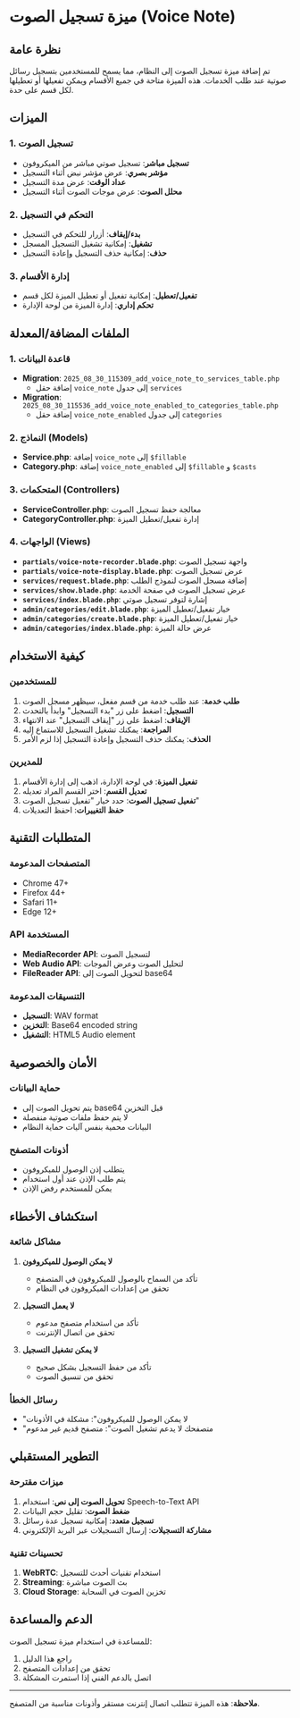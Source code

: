 # ميزة تسجيل الصوت (Voice Note)

## نظرة عامة
تم إضافة ميزة تسجيل الصوت إلى النظام، مما يسمح للمستخدمين بتسجيل رسائل صوتية عند طلب الخدمات. هذه الميزة متاحة في جميع الأقسام ويمكن تفعيلها أو تعطيلها لكل قسم على حدة.

## الميزات

### 1. تسجيل الصوت
- **تسجيل مباشر**: تسجيل صوتي مباشر من الميكروفون
- **مؤشر بصري**: عرض مؤشر نبض أثناء التسجيل
- **عداد الوقت**: عرض مدة التسجيل
- **محلل الصوت**: عرض موجات الصوت أثناء التسجيل

### 2. التحكم في التسجيل
- **بدء/إيقاف**: أزرار للتحكم في التسجيل
- **تشغيل**: إمكانية تشغيل التسجيل المسجل
- **حذف**: إمكانية حذف التسجيل وإعادة التسجيل

### 3. إدارة الأقسام
- **تفعيل/تعطيل**: إمكانية تفعيل أو تعطيل الميزة لكل قسم
- **تحكم إداري**: إدارة الميزة من لوحة الإدارة

## الملفات المضافة/المعدلة

### 1. قاعدة البيانات
- **Migration**: `2025_08_30_115309_add_voice_note_to_services_table.php`
  - إضافة حقل `voice_note` إلى جدول `services`
- **Migration**: `2025_08_30_115536_add_voice_note_enabled_to_categories_table.php`
  - إضافة حقل `voice_note_enabled` إلى جدول `categories`

### 2. النماذج (Models)
- **Service.php**: إضافة `voice_note` إلى `$fillable`
- **Category.php**: إضافة `voice_note_enabled` إلى `$fillable` و `$casts`

### 3. المتحكمات (Controllers)
- **ServiceController.php**: معالجة حفظ تسجيل الصوت
- **CategoryController.php**: إدارة تفعيل/تعطيل الميزة

### 4. الواجهات (Views)
- **`partials/voice-note-recorder.blade.php`**: واجهة تسجيل الصوت
- **`partials/voice-note-display.blade.php`**: عرض تسجيل الصوت
- **`services/request.blade.php`**: إضافة مسجل الصوت لنموذج الطلب
- **`services/show.blade.php`**: عرض تسجيل الصوت في صفحة الخدمة
- **`services/index.blade.php`**: إشارة لتوفر تسجيل صوتي
- **`admin/categories/edit.blade.php`**: خيار تفعيل/تعطيل الميزة
- **`admin/categories/create.blade.php`**: خيار تفعيل/تعطيل الميزة
- **`admin/categories/index.blade.php`**: عرض حالة الميزة

## كيفية الاستخدام

### للمستخدمين
1. **طلب خدمة**: عند طلب خدمة من قسم مفعل، سيظهر مسجل الصوت
2. **التسجيل**: اضغط على زر "بدء التسجيل" وابدأ بالتحدث
3. **الإيقاف**: اضغط على زر "إيقاف التسجيل" عند الانتهاء
4. **المراجعة**: يمكنك تشغيل التسجيل للاستماع إليه
5. **الحذف**: يمكنك حذف التسجيل وإعادة التسجيل إذا لزم الأمر

### للمديرين
1. **تفعيل الميزة**: في لوحة الإدارة، اذهب إلى إدارة الأقسام
2. **تعديل القسم**: اختر القسم المراد تعديله
3. **تفعيل تسجيل الصوت**: حدد خيار "تفعيل تسجيل الصوت"
4. **حفظ التغييرات**: احفظ التعديلات

## المتطلبات التقنية

### المتصفحات المدعومة
- Chrome 47+
- Firefox 44+
- Safari 11+
- Edge 12+

### API المستخدمة
- **MediaRecorder API**: لتسجيل الصوت
- **Web Audio API**: لتحليل الصوت وعرض الموجات
- **FileReader API**: لتحويل الصوت إلى base64

### التنسيقات المدعومة
- **التسجيل**: WAV format
- **التخزين**: Base64 encoded string
- **التشغيل**: HTML5 Audio element

## الأمان والخصوصية

### حماية البيانات
- يتم تحويل الصوت إلى base64 قبل التخزين
- لا يتم حفظ ملفات صوتية منفصلة
- البيانات محمية بنفس آليات حماية النظام

### أذونات المتصفح
- يتطلب إذن الوصول للميكروفون
- يتم طلب الإذن عند أول استخدام
- يمكن للمستخدم رفض الإذن

## استكشاف الأخطاء

### مشاكل شائعة
1. **لا يمكن الوصول للميكروفون**
   - تأكد من السماح بالوصول للميكروفون في المتصفح
   - تحقق من إعدادات الميكروفون في النظام

2. **لا يعمل التسجيل**
   - تأكد من استخدام متصفح مدعوم
   - تحقق من اتصال الإنترنت

3. **لا يمكن تشغيل التسجيل**
   - تأكد من حفظ التسجيل بشكل صحيح
   - تحقق من تنسيق الصوت

### رسائل الخطأ
- "لا يمكن الوصول للميكروفون": مشكلة في الأذونات
- "متصفحك لا يدعم تشغيل الصوت": متصفح قديم غير مدعوم

## التطوير المستقبلي

### ميزات مقترحة
1. **تحويل الصوت إلى نص**: استخدام Speech-to-Text API
2. **ضغط الصوت**: تقليل حجم البيانات
3. **تسجيل متعدد**: إمكانية تسجيل عدة رسائل
4. **مشاركة التسجيلات**: إرسال التسجيلات عبر البريد الإلكتروني

### تحسينات تقنية
1. **WebRTC**: استخدام تقنيات أحدث للتسجيل
2. **Streaming**: بث الصوت مباشرة
3. **Cloud Storage**: تخزين الصوت في السحابة

## الدعم والمساعدة

للمساعدة في استخدام ميزة تسجيل الصوت:
1. راجع هذا الدليل
2. تحقق من إعدادات المتصفح
3. اتصل بالدعم الفني إذا استمرت المشكلة

---

**ملاحظة**: هذه الميزة تتطلب اتصال إنترنت مستقر وأذونات مناسبة من المتصفح.
